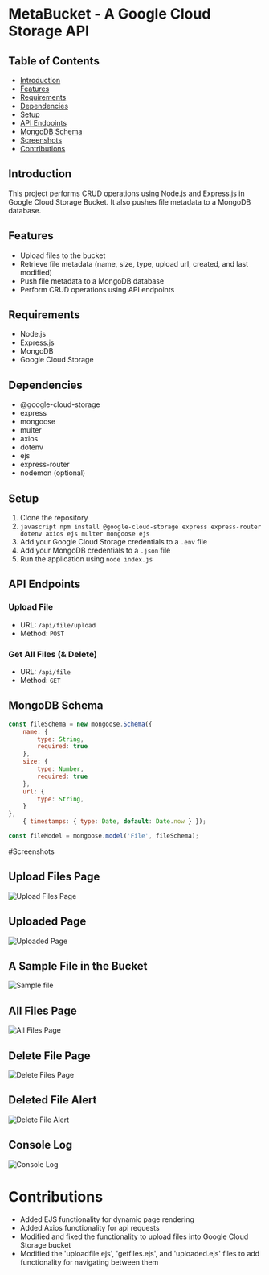 # MetaBucket - A Google Cloud Storage API

## Table of Contents

* [Introduction](#introduction)
* [Features](#features)
* [Requirements](#requirements)
* [Dependencies](#dependencies)
* [Setup](#setup)
* [API Endpoints](#api-endpoints)
* [MongoDB Schema](#mongodb-schema)
* [Screenshots](#screenshots)
* [Contributions](#contributions)

## Introduction

This project performs CRUD operations using Node.js and Express.js in Google Cloud Storage Bucket. It also pushes file metadata to a MongoDB database.

## Features

* Upload files to the bucket
* Retrieve file metadata (name, size, type, upload url, created, and last modified)
* Push file metadata to a MongoDB database
* Perform CRUD operations using API endpoints

## Requirements

* Node.js
* Express.js
* MongoDB
* Google Cloud Storage

## Dependencies

* @google-cloud-storage
* express
* mongoose
* multer
* axios
* dotenv
* ejs
* express-router
* nodemon (optional)

## Setup

1. Clone the repository
2. ```javascript npm install @google-cloud-storage express express-router dotenv axios ejs multer mongoose ejs```
3. Add your Google Cloud Storage credentials to a `.env` file
4. Add your MongoDB credentials to a `.json` file
5. Run the application using `node index.js`

## API Endpoints

### Upload File

* URL: `/api/file/upload`
* Method: `POST`

### Get All Files (& Delete)

* URL: `/api/file`
* Method: `GET`

## MongoDB Schema

```javascript
const fileSchema = new mongoose.Schema({
    name: {
        type: String,
        required: true
    },
    size: {
        type: Number,
        required: true
    },
    url: {
        type: String,
    }
},
    { timestamps: { type: Date, default: Date.now } });

const fileModel = mongoose.model('File', fileSchema);
```
#Screenshots

## Upload Files Page
![Upload Files Page](./Screenshots/uploadFile.png)

## Uploaded Page
![Uploaded Page](./Screenshots/uploaded.png)

## A Sample File in the Bucket
![Sample file](./Screenshots/Sample.png)

## All Files Page
![All Files Page](./Screenshots/AllFiles.png)

## Delete File Page
![Delete Files Page](./Screenshots/DeleteFile.png)

## Deleted File Alert
![Delete File Alert](./Screenshots/DeleteFileAfter.png)

## Console Log
![Console Log](./Screenshots/console.png)

# Contributions

* Added EJS functionality for dynamic page rendering
* Added Axios functionality for api requests
* Modified and fixed the functionality to upload files into Google Cloud Storage bucket
* Modified the 'uploadfile.ejs', 'getfiles.ejs', and 'uploaded.ejs' files to add functionality for navigating between them
